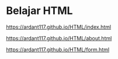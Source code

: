 # Belajar HTML 
https://ardant117.github.io/HTML/index.html

https://ardant117.github.io/HTML/about.html

https://ardant117.github.io/HTML/form.html
